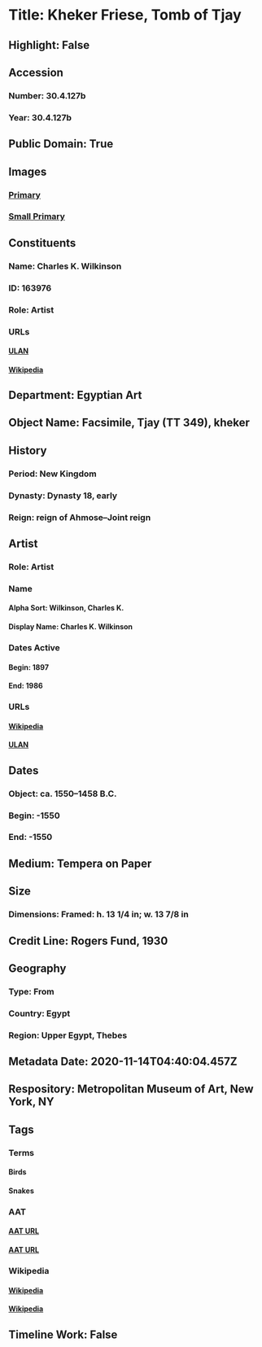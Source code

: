 # Title: Kheker Friese, Tomb of Tjay
## Highlight: False
## Accession
### Number: 30.4.127b
### Year: 30.4.127b
## Public Domain: True
## Images
### [Primary](https://images.metmuseum.org/CRDImages/eg/original/30.4.127b_EGDP013045.jpg)
### [Small Primary](https://images.metmuseum.org/CRDImages/eg/web-large/30.4.127b_EGDP013045.jpg)
## Constituents
### Name: Charles K. Wilkinson
### ID: 163976
### Role: Artist
### URLs
#### [ULAN](http://vocab.getty.edu/page/ulan/500328136)
#### [Wikipedia](https://www.wikidata.org/wiki/Q19997486)
## Department: Egyptian Art
## Object Name: Facsimile, Tjay (TT 349), kheker
## History
### Period: New Kingdom
### Dynasty: Dynasty 18, early
### Reign: reign of Ahmose–Joint reign
## Artist
### Role: Artist
### Name
#### Alpha Sort: Wilkinson, Charles K.
#### Display Name: Charles K. Wilkinson
### Dates Active
#### Begin: 1897
#### End: 1986
### URLs
#### [Wikipedia](https://www.wikidata.org/wiki/Q19997486)
#### [ULAN](http://vocab.getty.edu/page/ulan/500328136)
## Dates
### Object: ca. 1550–1458 B.C.
### Begin: -1550
### End: -1550
## Medium: Tempera on Paper
## Size
### Dimensions: Framed: h. 13 1/4 in; w. 13 7/8 in
## Credit Line: Rogers Fund, 1930
## Geography
### Type: From
### Country: Egypt
### Region: Upper Egypt, Thebes
## Metadata Date: 2020-11-14T04:40:04.457Z
## Respository: Metropolitan Museum of Art, New York, NY
## Tags
### Terms
#### Birds
#### Snakes
### AAT
#### [AAT URL](http://vocab.getty.edu/page/aat/300266506)
#### [AAT URL](http://vocab.getty.edu/page/aat/300250870)
### Wikipedia
#### [Wikipedia]()
#### [Wikipedia]()
## Timeline Work: False